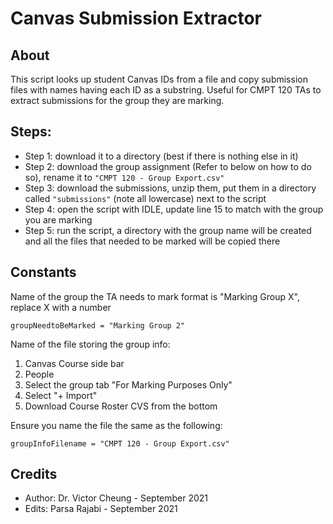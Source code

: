 # Canvas Submission Extractor 

## About
This script looks up student Canvas IDs from a file and copy submission files with names having each ID as a substring. Useful for CMPT 120 TAs to extract submissions for the group they are marking.

## Steps:
- Step 1: download it to a directory (best if there is nothing else in it)
- Step 2: download the group assignment (Refer to below on how to do so), rename it to `"CMPT 120 - Group Export.csv"`
- Step 3: download the submissions, unzip them, put them in a directory called `"submissions"` (note all lowercase) next to the script
- Step 4: open the script with IDLE, update line 15 to match with the group you are marking
- Step 5: run the script, a directory with the group name will be created and all the files that needed to be marked will be copied there

## Constants 
Name of the group the TA needs to mark format is "Marking Group X", replace X with a number

```
groupNeedtoBeMarked = "Marking Group 2"
```

Name of the file storing the group info:
1. Canvas Course side bar
2. People
3. Select the group tab "For Marking Purposes Only" 
4. Select "+ Import" 
5. Download Course Roster CVS from the bottom

Ensure you name the file the same as the following: 

```
groupInfoFilename = "CMPT 120 - Group Export.csv"
```

## Credits
- Author: Dr. Victor Cheung - September 2021
- Edits: Parsa Rajabi - September 2021


